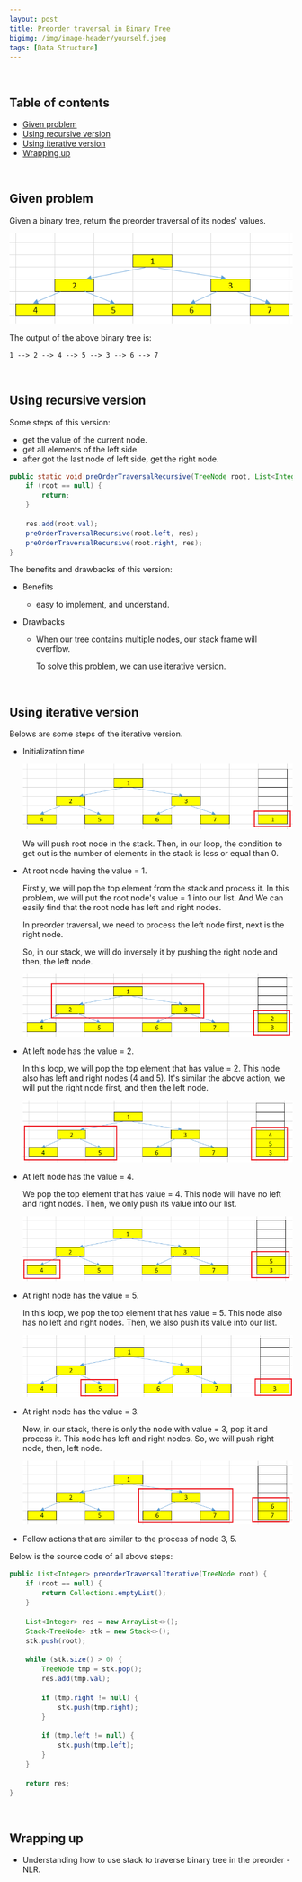 ```yaml
---
layout: post
title: Preorder traversal in Binary Tree
bigimg: /img/image-header/yourself.jpeg
tags: [Data Structure]
---
```





<br>

## Table of contents
- [Given problem](#given-problem)
- [Using recursive version](#using-recursive-version)
- [Using iterative version](#using-iterative-version)
- [Wrapping up](#wrapping-up)


<br>

## Given problem

Given a binary tree, return the preorder traversal of its nodes' values.

![](../img/Data-structure/binary-tree/traversal/sample-binary-tree.png)

The output of the above binary tree is:

```
1 --> 2 --> 4 --> 5 --> 3 --> 6 --> 7
```

<br>

## Using recursive version

Some steps of this version:
- get the value of the current node.
- get all elements of the left side.
- after got the last node of left side, get the right node.


```java
public static void preOrderTraversalRecursive(TreeNode root, List<Integer> res) {
    if (root == null) {
        return;
    }

    res.add(root.val);
    preOrderTraversalRecursive(root.left, res);
    preOrderTraversalRecursive(root.right, res);
}
```

The benefits and drawbacks of this version:
- Benefits

    - easy to implement, and understand.

- Drawbacks

    - When our tree contains multiple nodes, our stack frame will overflow.

        To solve this problem, we can use iterative version.

<br>

## Using iterative version

Belows are some steps of the iterative version.
- Initialization time

    ![](../img/Data-structure/binary-tree/traversal/preorder/init-time.png)

    We will push root node in the stack. Then, in our loop, the condition to get out is the number of elements in the stack is less or equal than 0.

- At root node having the value = 1.

    Firstly, we will pop the top element from the stack and process it. In this problem, we will put the root node's value = 1 into our list. And We can easily find that the root node has left and right nodes.

    In preorder traversal, we need to process the left node first, next is the right node.

    So, in our stack, we will do inversely it by pushing the right node and then, the left node.

    ![](../img/Data-structure/binary-tree/traversal/preorder/push-right-left-root-node.png)

- At left node has the value = 2.

    In this loop, we will pop the top element that has value = 2. This node also has left and right nodes (4 and 5). It's similar the above action, we will put the right node first, and then the left node.

    ![](../img/Data-structure/binary-tree/traversal/preorder/push-right-left-2-node.png)


- At left node has the value = 4.

    We pop the top element that has value = 4. This node will have no left and right nodes. Then, we only push its value into our list.

    ![](../img/Data-structure/binary-tree/traversal/preorder/the-last-left-node.png)

- At right node has the value = 5.

    In this loop, we pop the top element that has value = 5. This node also has no left and right nodes. Then, we also push its value into our list.

    ![](../img/Data-structure/binary-tree/traversal/preorder/the-right-node-5.png)

- At right node has the value = 3.

    Now, in our stack, there is only the node with value = 3, pop it and process it. This node has left and right nodes. So, we will push right node, then, left node.

    ![](../img/Data-structure/binary-tree/traversal/preorder/the-right-node-3.png) 

- Follow actions that are similar to the process of node 3, 5.

Below is the source code of all above steps:

```java
public List<Integer> preorderTraversalIterative(TreeNode root) {
    if (root == null) {
        return Collections.emptyList();
    }
    
    List<Integer> res = new ArrayList<>();
    Stack<TreeNode> stk = new Stack<>();
    stk.push(root);

    while (stk.size() > 0) {
        TreeNode tmp = stk.pop();
        res.add(tmp.val);

        if (tmp.right != null) {
            stk.push(tmp.right);
        }

        if (tmp.left != null) {
            stk.push(tmp.left);
        }
    }

    return res;
}
```



<br>

## Wrapping up

- Understanding how to use stack to traverse binary tree in the preorder - NLR.

